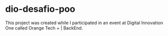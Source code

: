 # dio-desafio-poo
This project was created while I participated in an event at Digital Innovation One called Orange Tech + | BackEnd.
